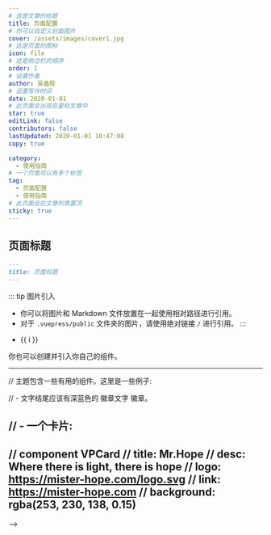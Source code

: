 ```yaml
---
# 这是文章的标题
title: 页面配置
# 你可以自定义封面图片
cover: /assets/images/cover1.jpg
# 这是页面的图标
icon: file
# 这是侧边栏的顺序
order: 1
# 设置作者
author: 吴鑫程
# 设置写作时间
date: 2020-01-01
# 此页面会出现在星标文章中
star: true
editLink: false
contributors: false
lastUpdated: 2020-01-01 10:47:08
copy: true

category:
  - 使用指南
# 一个页面可以有多个标签
tag:
  - 页面配置
  - 使用指南
# 此页面会在文章列表置顶
sticky: true
---
```

<!-- more -->
## 页面标题

<!-- 
  这是多行注释，
  可以跨多行书写，
  渲染后不可见。
-- The first H1 title in Markdown will be regarded as page title.
//  Markdown 中的第一个 H1 标题会被视为页面标题。
//  你可以在 Markdown 的 Frontmatter 中设置页面标题。
-->

```md
---
title: 页面标题
---
```
<!-- 
## 页面信息

//  你可以在 Markdown 的 Frontmatter 中设置页面信息。

// - 作者设置为 Ms.Hope。
// - 写作日期为 2020 年 1 月 1 日
// - 分类为 “使用指南”
// - 标签为 “页面配置” 和 “使用指南”

## 页面内容

// 你可以自由在这里书写你的 Markdown。
-->

::: tip 图片引入
 - 你可以将图片和 Markdown 文件放置在一起使用相对路径进行引用。
 - 对于 `.vuepress/public` 文件夹的图片，请使用绝对链接 `/` 进行引用。
:::

<!-- 
## 组件

// 每个 Markdown 页面都会被转换为一个 Vue 组件，这意味着你可以在 Markdown 中使用 Vue 语法：

{{ 1 + 1 }}

<!-- markdownlint-disable MD033 -->

<ul>
  <li v-for="i in 3">{{ i }}</li>
</ul>

<!-- markdownlint-enable MD033 -->

你也可以创建并引入你自己的组件。

<MyComponent />

<script setup>
import { defineComponent, h, ref } from 'vue';

const MyComponent = defineComponent({
  setup() {
    const input = ref('Hello world!');
    const onInput = (e) => {
      input.value = e.target.value;
    };

    return () => [
      h('p', [
        h('span','输入: '),
        h('input', {
          value: input.value,
          onInput,
        }),
      ]),
      h('p', [h('span','输出: '), input.value]),
    ];
  },
});
</script>

---

// 主题包含一些有用的组件。这里是一些例子:

// - 文字结尾应该有深蓝色的 徽章文字 徽章。 <Badge text="徽章文字" color="#242378" />

// - 一个卡片:
---
// component VPCard
//   title: Mr.Hope
//   desc: Where there is light, there is hope
//   logo: https://mister-hope.com/logo.svg
//   link: https://mister-hope.com
//   background: rgba(253, 230, 138, 0.15)
---
-->
